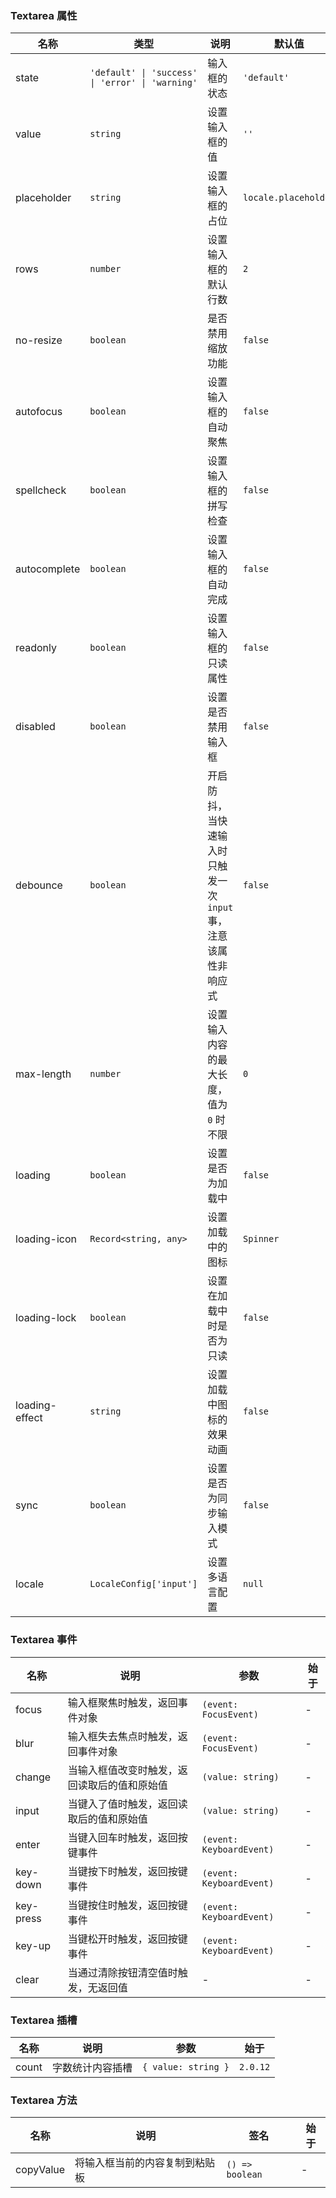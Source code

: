 ### Textarea 属性

| 名称           | 类型                                             | 说明                                                            | 默认值               | 始于    |
| -------------- | ------------------------------------------------ | --------------------------------------------------------------- | -------------------- | ------- |
| state          | `'default' \| 'success' \| 'error' \| 'warning'` | 输入框的状态                                                    | `'default'`          | -       |
| value          | `string`                                         | 设置输入框的值                                                  | `''`                 | -       |
| placeholder    | `string`                                         | 设置输入框的占位                                                | `locale.placeholder` | -       |
| rows           | `number`                                         | 设置输入框的默认行数                                            | `2`                  | -       |
| no-resize      | `boolean`                                        | 是否禁用缩放功能                                                | `false`              | -       |
| autofocus      | `boolean`                                        | 设置输入框的自动聚焦                                            | `false`              | -       |
| spellcheck     | `boolean`                                        | 设置输入框的拼写检查                                            | `false`              | -       |
| autocomplete   | `boolean`                                        | 设置输入框的自动完成                                            | `false`              | -       |
| readonly       | `boolean`                                        | 设置输入框的只读属性                                            | `false`              | -       |
| disabled       | `boolean`                                        | 设置是否禁用输入框                                              | `false`              | -       |
| debounce       | `boolean`                                        | 开启防抖，当快速输入时只触发一次 `input` 事，注意该属性非响应式 | `false`              | -       |
| max-length     | `number`                                         | 设置输入内容的最大长度，值为 `0` 时不限                         | `0`                  | -       |
| loading        | `boolean`                                        | 设置是否为加载中                                                | `false`              | `2.0.0` |
| loading-icon   | `Record<string, any>`                            | 设置加载中的图标                                                | `Spinner`            | `2.0.0` |
| loading-lock   | `boolean`                                        | 设置在加载中时是否为只读                                        | `false`              | `2.0.0` |
| loading-effect | `string`                                         | 设置加载中图标的效果动画                                        | `false`              | `2.0.0` |
| sync           | `boolean`                                        | 设置是否为同步输入模式                                          | `false`              | `2.0.6` |
| locale         | `LocaleConfig['input']`                          | 设置多语言配置                                                  | `null`               | `2.1.0` |

### Textarea 事件

| 名称      | 说明                                         | 参数                     | 始于 |
| --------- | -------------------------------------------- | ------------------------ | ---- |
| focus     | 输入框聚焦时触发，返回事件对象               | `(event: FocusEvent)`    | -    |
| blur      | 输入框失去焦点时触发，返回事件对象           | `(event: FocusEvent)`    | -    |
| change    | 当输入框值改变时触发，返回读取后的值和原始值 | `(value: string)`        | -    |
| input     | 当键入了值时触发，返回读取后的值和原始值     | `(value: string)`        | -    |
| enter     | 当键入回车时触发，返回按键事件               | `(event: KeyboardEvent)` | -    |
| key-down  | 当键按下时触发，返回按键事件                 | `(event: KeyboardEvent)` | -    |
| key-press | 当键按住时触发，返回按键事件                 | `(event: KeyboardEvent)` | -    |
| key-up    | 当键松开时触发，返回按键事件                 | `(event: KeyboardEvent)` | -    |
| clear     | 当通过清除按钮清空值时触发，无返回值         | -                        | -    |

### Textarea 插槽

| 名称  | 说明             | 参数                | 始于     |
| ----- | ---------------- | ------------------- | -------- |
| count | 字数统计内容插槽 | `{ value: string }` | `2.0.12` |

### Textarea 方法

| 名称      | 说明                           | 签名            | 始于 |
| --------- | ------------------------------ | --------------- | ---- |
| copyValue | 将输入框当前的内容复制到粘贴板 | `() => boolean` | -    |
